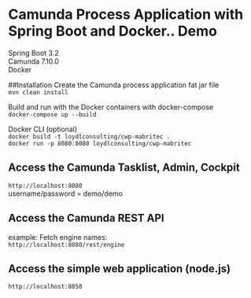 # Camunda Process Application with Spring Boot and Docker.. Demo
Spring Boot 3.2<br>
Camunda 7.10.0<br>
Docker 

##Installation
Create the Camunda process application fat jar file <br>
`mvn clean install`<br>

Build and run with the Docker containers with docker-compose<br>
`docker-compose up --build`

Docker CLI (optional)<br> 
`docker build -t loydlconsulting/cwp-mabritec . `<br>
`docker run -p 8080:8080 loydlconsulting/cwp-mabritec`<br>

## Access the Camunda Tasklist, Admin, Cockpit
`http://localhost:8080`<br>
username/password = demo/demo

## Access the Camunda REST API<br>
example: Fetch engine names:<br>
`http://localhost:8080/rest/engine`

## Access the simple web application (node.js)
`http://localhost:8050`
